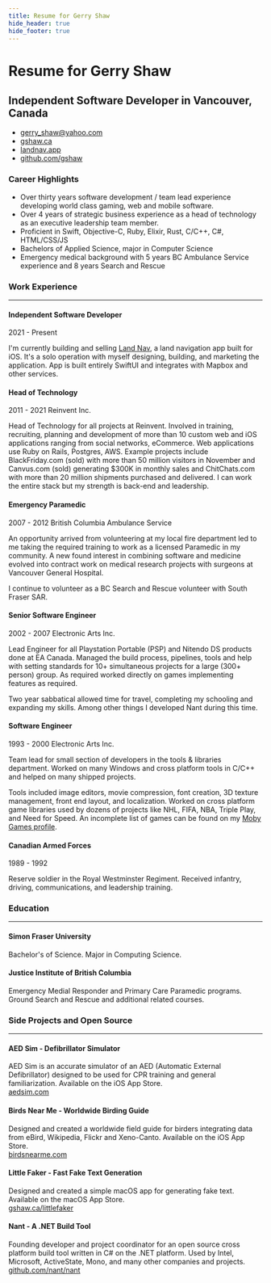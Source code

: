 ```yaml
---
title: Resume for Gerry Shaw
hide_header: true
hide_footer: true
---
```

<!-- markdownlint-disable MD025 MD033 -->

<hgroup>
  <h1>Resume for Gerry Shaw</h1>
  <h2>Independent Software Developer in Vancouver, Canada</h2>
</hgroup>

- [gerry_shaw@yahoo.com](mailto:gerry_shaw@yahoo.com?subject=Resume)
- [gshaw.ca](https://gshaw.ca)
- [landnav.app](https://landnav.app)
- [github.com/gshaw](https://github.com/gshaw)

### Career Highlights

- Over thirty years software development / team lead experience developing world class gaming, web and mobile software.
- Over 4 years of strategic business experience as a head of technology as an executive leadership team member.
- Proficient in Swift, Objective-C, Ruby, Elixir, Rust, C/C++, C#, HTML/CSS/JS
- Bachelors of Applied Science, major in Computer Science
- Emergency medical background with 5 years BC Ambulance Service experience and 8 years Search and Rescue

### Work Experience

---

#### Independent Software Developer

2021 - Present

I'm currently building and selling [Land Nav](https://landnav.app), a land navigation app built for iOS. It's a solo operation with myself designing, building, and marketing the application. App is built entirely SwiftUI and integrates with Mapbox and other services.

#### Head of Technology

2011 - 2021
Reinvent Inc.

Head of Technology for all projects at Reinvent. Involved in training, recruiting, planning and development of more than 10 custom web and iOS applications ranging from social networks, eCommerce. Web applications use Ruby on Rails, Postgres, AWS. Example projects include BlackFriday.com (sold) with more than 50 million visitors in November and Canvus.com (sold) generating $300K in monthly sales and ChitChats.com with more than 20 million shipments purchased and delivered. I can work the entire stack but my strength is back-end and leadership.

#### Emergency Paramedic

2007 - 2012
British Columbia Ambulance Service

An opportunity arrived from volunteering at my local fire department led to me taking the required training to work as a licensed Paramedic in my community. A new found interest in combining software and medicine evolved into contract work on medical research projects with surgeons at Vancouver General Hospital.

I continue to volunteer as a BC Search and Rescue volunteer with South Fraser SAR.

#### Senior Software Engineer

2002 - 2007
Electronic Arts Inc.

Lead Engineer for all Playstation Portable (PSP) and Nitendo DS products done at EA Canada. Managed the build process, pipelines, tools and help with setting standards for 10+ simultaneous projects for a large (300+ person) group. As required worked directly on games implementing features as required.

Two year sabbatical allowed time for travel, completing my schooling and expanding my skills. Among other things I developed Nant during this time.

#### Software Engineer

1993 - 2000
Electronic Arts Inc.

Team lead for small section of developers in the tools & libraries department. Worked on many Windows and cross platform tools in C/C++ and helped on many shipped projects.

Tools included image editors, movie compression, font creation, 3D texture management, front end layout, and localization. Worked on cross platform game libraries used by dozens of projects like NHL, FIFA, NBA, Triple Play, and Need for Speed. An incomplete list of games can be found on my [Moby Games profile](https://www.mobygames.com/person/7341/gerry-shaw/).

#### Canadian Armed Forces

1989 - 1992

Reserve soldier in the Royal Westminster Regiment. Received infantry, driving, communications, and leadership training.

### Education

---

#### Simon Fraser University

Bachelor's of Science. Major in Computing Science.

#### Justice Institute of British Columbia

Emergency Medial Responder and Primary Care Paramedic programs.<br>
Ground Search and Rescue and additional related courses.

### Side Projects and Open Source

---

#### AED Sim - Defibrillator Simulator

AED Sim is an accurate simulator of an AED (Automatic External Defibrillator) designed to be used for CPR training and general familiarization. Available on the iOS App Store.<br>
[aedsim.com](https://aedsim.com)

#### Birds Near Me - Worldwide Birding Guide

Designed and created a worldwide field guide for birders integrating data from eBird, Wikipedia, Flickr and Xeno-Canto. Available on the iOS App Store.<br>
[birdsnearme.com](https://birdsnearme.com)

#### Little Faker - Fast Fake Text Generation

Designed and created a simple macOS app for generating fake text. Available on the macOS App Store.<br>
[gshaw.ca/littlefaker](https://gshaw.ca/littlefaker)

#### Nant - A .NET Build Tool

Founding developer and project coordinator for an open source cross platform build tool written in C# on the .NET platform. Used by Intel, Microsoft, ActiveState, Mono, and many other companies and projects.<br>
[github.com/nant/nant](https://github.com/nant/nant/)
